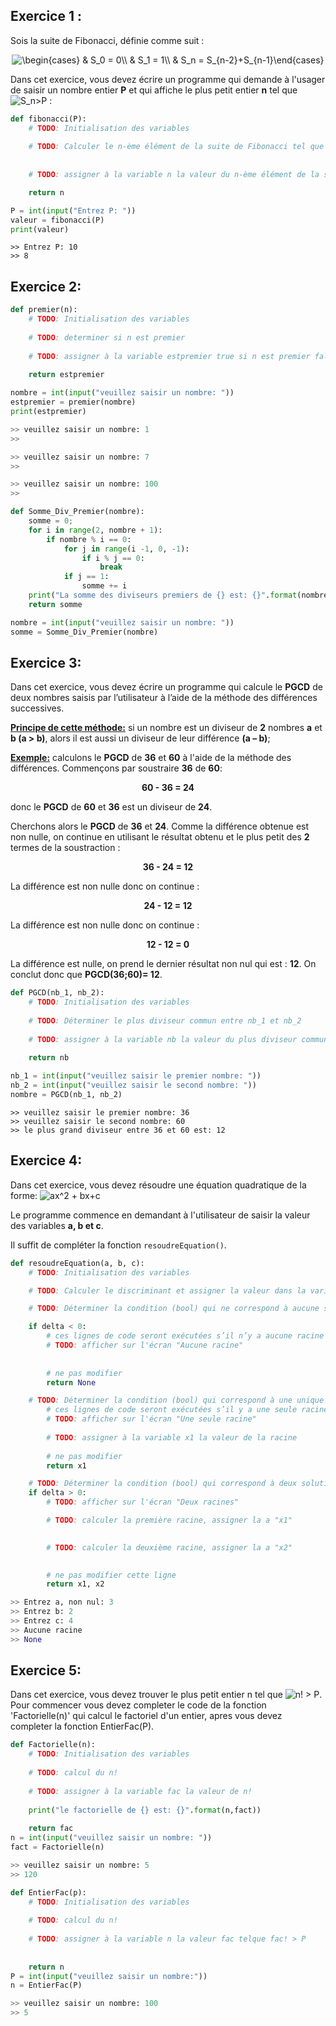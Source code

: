 ## Exercice 1 :
Sois la suite de Fibonacci, définie comme suit :
<div align="center"> 
<img src="https://latex.codecogs.com/svg.image?\begin{cases}&space;&&space;S_0&space;=&space;0\\&space;&&space;S_1&space;=&space;&space;1\\&space;&&space;S_n&space;=&space;S_{n-2}&plus;S_{n-1}\end{cases}" title="\begin{cases} & S_0 = 0\\ & S_1 = 1\\ & S_n = S_{n-2}+S_{n-1}\end{cases}" /> </div> 

Dans cet exercice, vous devez écrire un programme qui demande à l'usager de saisir un nombre entier **P** et qui affiche le plus petit entier **n** tel que <img src="https://latex.codecogs.com/svg.image?S_n>P" title="S_n>P" /> :

```python
def fibonacci(P):
    # TODO: Initialisation des variables
    
    # TODO: Calculer le n-ème élément de la suite de Fibonacci tel que Sn > P
    
    
    # TODO: assigner à la variable n la valeur du n-ème élément de la suite de Fibonacci

    return n

P = int(input("Entrez P: "))
valeur = fibonacci(P)
print(valeur)
```

    >> Entrez P: 10
    >> 8


## Exercice 2:

```python
def premier(n):
    # TODO: Initialisation des variables
     
    # TODO: determiner si n est premier 
    
    # TODO: assigner à la variable estpremier true si n est premier false sinon
    
    return estpremier

nombre = int(input("veuillez saisir un nombre: "))
estpremier = premier(nombre)
print(estpremier)
```
```python
>> veuillez saisir un nombre: 1
>>

>> veuillez saisir un nombre: 7
>>

>> veuillez saisir un nombre: 100
>>
```    

```python
def Somme_Div_Premier(nombre):
    somme = 0;
    for i in range(2, nombre + 1):
        if nombre % i == 0:
            for j in range(i -1, 0, -1):
                if i % j == 0:
                    break
            if j == 1:
                somme += i
    print("La somme des diviseurs premiers de {} est: {}".format(nombre, somme)) 
    return somme 

nombre = int(input("veuillez saisir un nombre: "))
somme = Somme_Div_Premier(nombre)
```


## Exercice 3:

Dans cet exercice, vous devez écrire un programme qui calcule le **PGCD** de deux nombres saisis par l’utilisateur à l’aide de la méthode des différences successives.

**<ins>Principe de cette méthode:</ins>** si un nombre est un diviseur de **2** nombres **a** et **b (a > b)**, alors il est aussi un diviseur de leur différence **(a – b)**;

**<ins>Exemple:</ins>** calculons le **PGCD** de **36** et **60** à l'aide de la méthode des différences. Commençons par soustraire **36** de **60**:

**<div align="center"> 60 - 36 = 24</div>**

donc le **PGCD** de **60** et **36** est un diviseur de **24**.

Cherchons alors le **PGCD** de **36** et **24**. Comme la différence obtenue est non nulle, on continue en utilisant le résultat obtenu et le plus petit des **2** termes de la soustraction :

**<div align="center"> 36 - 24 = 12</div>**

La différence est non nulle donc on continue :

**<div align="center"> 24 - 12 = 12</div>**

La différence est non nulle donc on continue :

**<div align="center"> 12 - 12 = 0</div>**

La différence est nulle, on prend le dernier résultat non nul qui est : **12**. On conclut donc que **PGCD(36;60)= 12**.


```python
def PGCD(nb_1, nb_2):
    # TODO: Initialisation des variables
    
    # TODO: Déterminer le plus diviseur commun entre nb_1 et nb_2
    
    # TODO: assigner à la variable nb la valeur du plus diviseur commun entre nb_1 et nb_2
    
    return nb

nb_1 = int(input("veuillez saisir le premier nombre: "))
nb_2 = int(input("veuillez saisir le second nombre: "))
nombre = PGCD(nb_1, nb_2)
```

    >> veuillez saisir le premier nombre: 36
    >> veuillez saisir le second nombre: 60
    >> le plus grand diviseur entre 36 et 60 est: 12
    


## Exercice 4:
Dans cet exercice, vous devez résoudre une équation quadratique de la forme: <img src="https://latex.codecogs.com/svg.image?ax^2&space;&plus;&space;bx&plus;c" title="ax^2 + bx+c" />

Le programme commence en demandant à l'utilisateur de saisir la valeur des variables **a, b et c**. 

Il suffit de compléter la fonction `resoudreEquation()`.


```python
def resoudreEquation(a, b, c):
    # TODO: Initialisation des variables

    # TODO: Calculer le discriminant et assigner la valeur dans la variable "delta"

    # TODO: Déterminer la condition (bool) qui ne correspond à aucune solution de l'équation 

    if delta < 0:
        # ces lignes de code seront exécutées s’il n’y a aucune racine
        # TODO: afficher sur l'écran "Aucune racine"
       
       
        # ne pas modifier
        return None

    # TODO: Déterminer la condition (bool) qui correspond à une unique solution de l'équation 
        # ces lignes de code seront exécutées s’il y a une seule racine
        # TODO: afficher sur l'écran "Une seule racine"
        
        # TODO: assigner à la variable x1 la valeur de la racine
       
        # ne pas modifier
        return x1

    # TODO: Déterminer la condition (bool) qui correspond à deux solutions de l'équation 
    if delta > 0:
        # TODO: afficher sur l'écran "Deux racines"

        # TODO: calculer la première racine, assigner la a "x1"
        

        # TODO: calculer la deuxième racine, assigner la a "x2"
        

        # ne pas modifier cette ligne
        return x1, x2
```

```python
>> Entrez a, non nul: 3
>> Entrez b: 2
>> Entrez c: 4
>> Aucune racine
>> None
```   

## Exercice 5:
Dans cet exercice, vous devez trouver le plus petit entier n tel que <img src="https://latex.codecogs.com/svg.image?n!&space;>&space;P" title="n! > P" />. Pour commencer vous devez completer le code de la fonction 'Factorielle(n)' qui calcul le factoriel d'un entier, apres vous devez completer la fonction EntierFac(P).

```python
def Factorielle(n):
    # TODO: Initialisation des variables
    
    # TODO: calcul du n!
    
    # TODO: assigner à la variable fac la valeur de n!
    
    print("le factorielle de {} est: {}".format(n,fact))
    
    return fac
n = int(input("veuillez saisir un nombre: "))
fact = Factorielle(n)
```

```python
>> veuillez saisir un nombre: 5
>> 120
```

```python
def EntierFac(p):
    # TODO: Initialisation des variables
    
    # TODO: calcul du n!
    
    # TODO: assigner à la variable n la valeur fac telque fac! > P
    
    
    return n
P = int(input("veuillez saisir un nombre:"))
n = EntierFac(P)
```

```python
>> veuillez saisir un nombre: 100
>> 5
```

